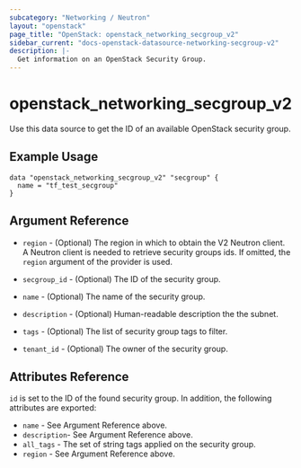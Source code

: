 ```yaml
---
subcategory: "Networking / Neutron"
layout: "openstack"
page_title: "OpenStack: openstack_networking_secgroup_v2"
sidebar_current: "docs-openstack-datasource-networking-secgroup-v2"
description: |-
  Get information on an OpenStack Security Group.
---
```


# openstack\_networking\_secgroup\_v2

Use this data source to get the ID of an available OpenStack security group.

## Example Usage

```hcl
data "openstack_networking_secgroup_v2" "secgroup" {
  name = "tf_test_secgroup"
}
```

## Argument Reference

* `region` - (Optional) The region in which to obtain the V2 Neutron client.
  A Neutron client is needed to retrieve security groups ids. If omitted, the
  `region` argument of the provider is used.

* `secgroup_id` - (Optional) The ID of the security group.

* `name` - (Optional) The name of the security group.

* `description` - (Optional) Human-readable description the the subnet.

* `tags` - (Optional) The list of security group tags to filter.

* `tenant_id` - (Optional) The owner of the security group.

## Attributes Reference

`id` is set to the ID of the found security group. In addition, the following
attributes are exported:

* `name` - See Argument Reference above.
* `description`- See Argument Reference above.
* `all_tags` - The set of string tags applied on the security group.
* `region` - See Argument Reference above.
